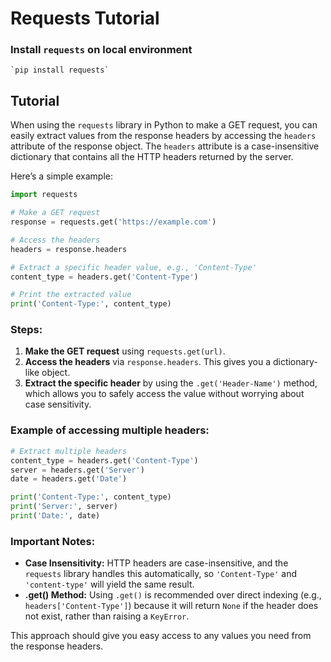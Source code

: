 # Requests Tutorial

### Install `requests` on local environment

    `pip install requests`


## Tutorial 

When using the `requests` library in Python to make a GET request, you can easily extract values from the response headers by accessing the `headers` attribute of the response object. The `headers` attribute is a case-insensitive dictionary that contains all the HTTP headers returned by the server.

Here’s a simple example:

```python
import requests

# Make a GET request
response = requests.get('https://example.com')

# Access the headers
headers = response.headers

# Extract a specific header value, e.g., 'Content-Type'
content_type = headers.get('Content-Type')

# Print the extracted value
print('Content-Type:', content_type)
```

### Steps:
1. **Make the GET request** using `requests.get(url)`.
2. **Access the headers** via `response.headers`. This gives you a dictionary-like object.
3. **Extract the specific header** by using the `.get('Header-Name')` method, which allows you to safely access the value without worrying about case sensitivity.

### Example of accessing multiple headers:

```python
# Extract multiple headers
content_type = headers.get('Content-Type')
server = headers.get('Server')
date = headers.get('Date')

print('Content-Type:', content_type)
print('Server:', server)
print('Date:', date)
```

### Important Notes:
- **Case Insensitivity:** HTTP headers are case-insensitive, and the `requests` library handles this automatically, so `'Content-Type'` and `'content-type'` will yield the same result.
- **.get() Method:** Using `.get()` is recommended over direct indexing (e.g., `headers['Content-Type']`) because it will return `None` if the header does not exist, rather than raising a `KeyError`.

This approach should give you easy access to any values you need from the response headers.